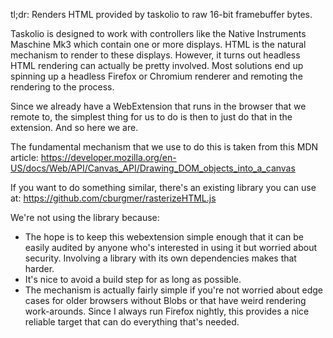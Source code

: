 tl;dr: Renders HTML provided by taskolio to raw 16-bit framebuffer bytes.

Taskolio is designed to work with controllers like the Native Instruments
Maschine Mk3 which contain one or more displays.  HTML is the natural mechanism
to render to these displays.  However, it turns out headless HTML rendering can
actually be pretty involved.  Most solutions end up spinning up a headless
Firefox or Chromium renderer and remoting the rendering to the process.

Since we already have a WebExtension that runs in the browser that we remote to,
the simplest thing for us to do is then to just do that in the extension.  And
so here we are.

The fundamental mechanism that we use to do this is taken from this MDN article:
https://developer.mozilla.org/en-US/docs/Web/API/Canvas_API/Drawing_DOM_objects_into_a_canvas

If you want to do something similar, there's an existing library you can use at:
https://github.com/cburgmer/rasterizeHTML.js

We're not using the library because:
- The hope is to keep this webextension simple enough that it can be easily
  audited by anyone who's interested in using it but worried about security.
  Involving a library with its own dependencies makes that harder.
- It's nice to avoid a build step for as long as possible.
- The mechanism is actually fairly simple if you're not worried about edge cases
  for older browsers without Blobs or that have weird rendering work-arounds.
  Since I always run Firefox nightly, this provides a nice reliable target that
  can do everything that's needed.
